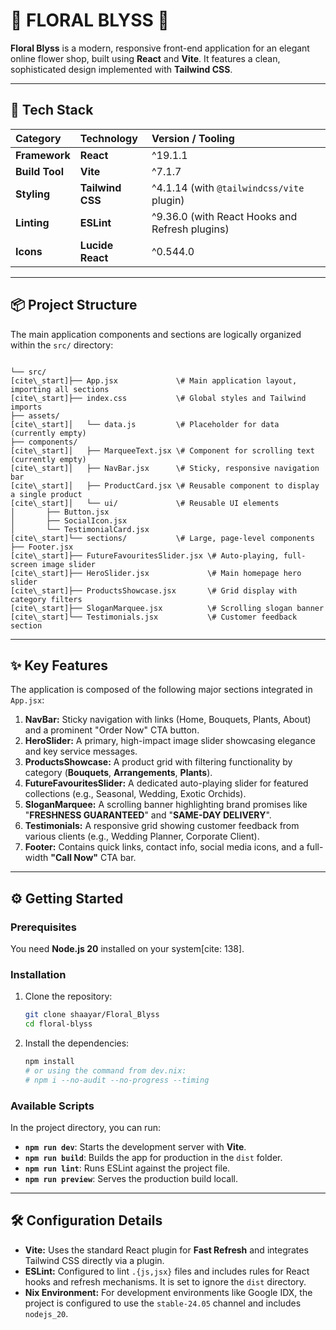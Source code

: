 # 🌸 FLORAL BLYSS 💐

**Floral Blyss** is a modern, responsive front-end application for an elegant online flower shop, built using **React** and **Vite**. It features a clean, sophisticated design implemented with **Tailwind CSS**.

---

## 🚀 Tech Stack

| Category | Technology | Version / Tooling |
| :--- | :--- | :--- |
| **Framework** | **React** | ^19.1.1 |
| **Build Tool** | **Vite** | ^7.1.7 |
| **Styling** | **Tailwind CSS** | ^4.1.14 (with `@tailwindcss/vite` plugin) |
| **Linting** | **ESLint** | ^9.36.0 (with React Hooks and Refresh plugins) |
| **Icons** | **Lucide React** | ^0.544.0 |

---

## 📦 Project Structure

The main application components and sections are logically organized within the `src/` directory:

```

└── src/
[cite\_start]├── App.jsx             \# Main application layout, importing all sections
[cite\_start]├── index.css           \# Global styles and Tailwind imports 
├── assets/
[cite\_start]│   └── data.js         \# Placeholder for data (currently empty) 
├── components/
[cite\_start]│   ├── MarqueeText.jsx \# Component for scrolling text (currently empty)
[cite\_start]│   ├── NavBar.jsx      \# Sticky, responsive navigation bar 
[cite\_start]│   ├── ProductCard.jsx \# Reusable component to display a single product
[cite\_start]│   └── ui/             \# Reusable UI elements 
│       ├── Button.jsx
│       ├── SocialIcon.jsx
│       └── TestimonialCard.jsx
[cite\_start]└── sections/           \# Large, page-level components 
├── Footer.jsx
[cite\_start]├── FutureFavouritesSlider.jsx \# Auto-playing, full-screen image slider 
[cite\_start]├── HeroSlider.jsx             \# Main homepage hero slider 
[cite\_start]├── ProductsShowcase.jsx       \# Grid display with category filters 
[cite\_start]├── SloganMarquee.jsx          \# Scrolling slogan banner 
[cite\_start]└── Testimonials.jsx           \# Customer feedback section 

````

---

## ✨ Key Features

The application is composed of the following major sections integrated in `App.jsx`:

1.  **NavBar:** Sticky navigation with links (Home, Bouquets, Plants, About) and a prominent "Order Now" CTA button.
2.  **HeroSlider:** A primary, high-impact image slider showcasing elegance and key service messages.
3.  **ProductsShowcase:** A product grid with filtering functionality by category (**Bouquets**, **Arrangements**, **Plants**).
4.  **FutureFavouritesSlider:** A dedicated auto-playing slider for featured collections (e.g., Seasonal, Wedding, Exotic Orchids).
5.  **SloganMarquee:** A scrolling banner highlighting brand promises like "**FRESHNESS GUARANTEED**" and "**SAME-DAY DELIVERY**".
6.  **Testimonials:** A responsive grid showing customer feedback from various clients (e.g., Wedding Planner, Corporate Client).
7.  **Footer:** Contains quick links, contact info, social media icons, and a full-width **"Call Now"** CTA bar.

---

## ⚙️ Getting Started

### Prerequisites

You need **Node.js 20** installed on your system[cite: 138].

### Installation

1.  Clone the repository:
    ```bash
    git clone shaayar/Floral_Blyss
    cd floral-blyss
    ```
2.  Install the dependencies:
    ```bash
    npm install
    # or using the command from dev.nix:
    # npm i --no-audit --no-progress --timing
    ```

### Available Scripts

In the project directory, you can run:

* **`npm run dev`**: Starts the development server with **Vite**.
* **`npm run build`**: Builds the app for production in the `dist` folder.
* **`npm run lint`**: Runs ESLint against the project file.
* **`npm run preview`**: Serves the production build locall.

---

## 🛠️ Configuration Details

* **Vite:** Uses the standard React plugin for **Fast Refresh** and integrates Tailwind CSS directly via a plugin.
* **ESLint:** Configured to lint `.{js,jsx}` files and includes rules for React hooks and refresh mechanisms. It is set to ignore the `dist` directory.
* **Nix Environment:** For development environments like Google IDX, the project is configured to use the `stable-24.05` channel and includes `nodejs_20`.